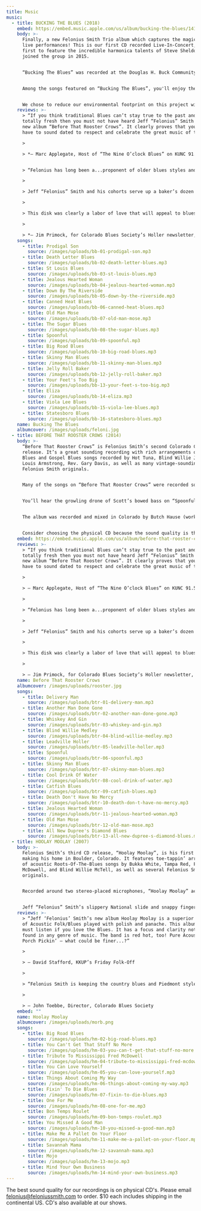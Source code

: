 ```yaml
---
title: Music
music:
  - title: BUCKING THE BLUES (2018)
    embed: https://embed.music.apple.com/us/album/bucking-the-blues/1417351829?app=music
    body: >-
      Finally, a new Felonius Smith Trio album which captures the magic of our
      live performances! This is our first CD recorded Live-In-Concert, and our
      first to feature the incredible harmonica talents of Steve Sheldon, who
      joined the group in 2015. 


      “Bucking The Blues” was recorded at the Douglas H. Buck Community Recreation Center in Littleton, Colorado on February 23, 2018. It was an evening which found the band in top form and the audience in high spirits. The album boasts 16 of our most requested songs, and captures a 75 minute concert on one disc! 


      Among the songs featured on “Bucking The Blues”, you'll enjoy the soulful vocals and nifty slide guitar work of Felonius Smith on the opening track, “Prodigal Son”; the dueling melodies of slide guitar and harmonica in a unique arrangement of “St. Louis Blues”. Four songs are propelled by the big toot of J. Scott Johnson's sousaphone, including “Down By The Riverside”, “Jealous Hearted Woman”, “Your Feet's Too Big” - and “Jelly Roll Baker” with the sousaphone laying down a mean rhumba beat! On “Spoonful”, the extended, improvised interplay between harmonica and baritone slide guitar is remarkable, as is the ominous growl of the upright bass played with a bow. Another treat is the vocal duet and funky tone of the 1930's National resonator mandolin on the jug band classic “Viola Lee Blues”; and finally a rip-roaring arrangement of the Blind Willie McTell standard “Statesboro Blues”. 


      We chose to reduce our environmental footprint on this project with a simple CD sleeve packaging. Click [HERE](https://feloniussmith.com/files/BuckLinerNotes2018.pdf) to view complete liner notes for all the details about the songs, instruments, plus art and production credits.
    reviews: >-
      > “If you think traditional Blues can’t stay true to the past and still be
      totally fresh then you must not have heard Jeff “Felonius” Smith and his
      new album “Before That Rooster Crows”. It clearly proves that you don’t
      have to sound dated to respect and celebrate the great music of the past.”

      >

      > *– Marc Applegate, Host of “The Nine O’clock Blues” on KUNC 91.5FM* 


      > “Felonius has long been a...proponent of older blues styles and his love of that music shines like a searchlight at a car lot on a cloudy night, with fluid slide and delicate finger picking.

      >

      > Jeff “Felonius” Smith and his cohorts serve up a baker’s dozen blues tunes in pre-WWII style, including six originals, and the emphasis is on fun....

      >

      > This disk was clearly a labor of love that will appeal to blues fans who enjoy unamplified music played on the porch or street corner...Count me in. ”

      >

      > *– Jim Primock, for Colorado Blues Society’s Holler newsletter, Oct.-Nov. 2014*
    songs:
      - title: Prodigal Son
        source: /images/uploads/bb-01-prodigal-son.mp3
      - title: Death Letter Blues
        source: /images/uploads/bb-02-death-letter-blues.mp3
      - title: St Louis Blues
        source: /images/uploads/bb-03-st-louis-blues.mp3
      - title: Jealous Hearted Woman
        source: /images/uploads/bb-04-jealous-hearted-woman.mp3
      - title: Down By The Riverside
        source: /images/uploads/bb-05-down-by-the-riverside.mp3
      - title: Canned Heat Blues
        source: /images/uploads/bb-06-canned-heat-blues.mp3
      - title: Old Man Mose
        source: /images/uploads/bb-07-old-man-mose.mp3
      - title: The Sugar Blues
        source: /images/uploads/bb-08-the-sugar-blues.mp3
      - title: Spoonful
        source: /images/uploads/bb-09-spoonful.mp3
      - title: Big Road Blues
        source: /images/uploads/bb-10-big-road-blues.mp3
      - title: Skinny Man Blues
        source: /images/uploads/bb-11-skinny-man-blues.mp3
      - title: Jelly Roll Baker
        source: /images/uploads/bb-12-jelly-roll-baker.mp3
      - title: Your Feet's Too Big
        source: /images/uploads/bb-13-your-feet-s-too-big.mp3
      - title: Eliza
        source: /images/uploads/bb-14-eliza.mp3
      - title: Viola Lee Blues
        source: /images/uploads/bb-15-viola-lee-blues.mp3
      - title: Statesboro Blues
        source: /images/uploads/bb-16-statesboro-blues.mp3
    name: Bucking The Blues
    albumcover: /images/uploads/feloni.jpg
  - title: BEFORE THAT ROOSTER CROWS (2014)
    body: >-
      “Before That Rooster Crows” is Felonius Smith’s second Colorado CD
      release. It’s a great sounding recording with rich arrangements of Delta
      Blues and Gospel Blues songs recorded by Hot Tuna, Blind Willie Johnson,
      Louis Armstrong, Rev. Gary Davis, as well as many vintage-sounding
      Felonius Smith originals.


      Many of the songs on “Before That Rooster Crows” were recorded sounding exactly like the Felonius Smith Trio performing live, while some songs called for a larger acoustic-blues-band treatment - with help from some wonderful guest musicians. The recording features Felonius’ smooth bottleneck and lap-style National slide guitar work and lead vocals; Nic Clark’s amazing and expressive harmonica playing; and Scott Johnson’s warm and solid upright bass. Scott switches to sousaphone on two tracks, which invokes the vibe of a jug band or a New Orleans street band!


      You’ll hear the growling drone of Scott’s bowed bass on “Spoonful”; Felonius’ ripping lap steel and the infectious drums and sousaphone groove on “Delivery Man”; fabulous three-part vocal harmony on “Blind Willie Medley”; and in the “All New Dupree’s Diamond Blues”, Felonius completely reworks a Grateful Dead lyric story line into an original, reflective folk-blues ballad.


      The album was recorded and mixed in Colorado by Butch Hause (worked with Norman Blake, Peter Rowan) and mastered by multiple Grammy winner David Glasser.


      Consider choosing the physical CD because the sound quality is the best available, the artwork is so cool, and because it's in a Zero Carbon Footprint Package! That's 100% Green Forestry cardboard, all vegetable inks, 100% post-consumer recycled tray, and carbon offset credits for entire package, CD, and shipping to the artist!
    embed: https://embed.music.apple.com/us/album/before-that-rooster-crows/897714054?app=music
    reviews: >-
      > “If you think traditional Blues can’t stay true to the past and still be
      totally fresh then you must not have heard Jeff “Felonius” Smith and his
      new album “Before That Rooster Crows”. It clearly proves that you don’t
      have to sound dated to respect and celebrate the great music of the past.”

      >

      > — Marc Applegate, Host of “The Nine O’clock Blues” on KUNC 91.5FM

      >

      > “Felonius has long been a...proponent of older blues styles and his love of that music shines like a searchlight at a car lot on a cloudy night, with fluid slide and delicate finger picking.

      >

      > Jeff “Felonius” Smith and his cohorts serve up a baker’s dozen blues tunes in pre-WWII style, including six originals, and the emphasis is on fun....

      >

      > This disk was clearly a labor of love that will appeal to blues fans who enjoy unamplified music played on the porch or street corner...Count me in. ”

      >

      > — Jim Primock, for Colorado Blues Society’s Holler newsletter, Oct.-Nov. 2014
    name: Before That Rooster Crows
    albumcover: /images/uploads/rooster.jpg
    songs:
      - title: Delivery Man
        source: /images/uploads/btr-01-delivery-man.mp3
      - title: Another Man Done Gone
        source: /images/uploads/btr-02-another-man-done-gone.mp3
      - title: Whiskey And Gin
        source: /images/uploads/btr-03-whiskey-and-gin.mp3
      - title: Blind Willie Medley
        source: /images/uploads/btr-04-blind-willie-medley.mp3
      - title: Leadville Holler
        source: /images/uploads/btr-05-leadville-holler.mp3
      - title: Spoonful
        source: /images/uploads/btr-06-spoonful.mp3
      - title: Skinny Man Blues
        source: /images/uploads/btr-07-skinny-man-blues.mp3
      - title: Cool Drink Of Water
        source: /images/uploads/btr-08-cool-drink-of-water.mp3
      - title: Catfish Blues
        source: /images/uploads/btr-09-catfish-blues.mp3
      - title: Death Don't Have No Mercy
        source: /images/uploads/btr-10-death-don-t-have-no-mercy.mp3
      - title: Jealous Hearted Woman
        source: /images/uploads/btr-11-jealous-hearted-woman.mp3
      - title: Old Man Mose
        source: /images/uploads/btr-12-old-man-mose.mp3
      - title: All New Dupree's Diamond Blues
        source: /images/uploads/btr-13-all-new-dupree-s-diamond-blues.mp3
  - title: HOOLAY MOOLAY (2007)
    body: >-
      Felonius Smith’s third CD release, “Hoolay Moolay”, is his first since
      making his home in Boulder, Colorado. It features toe-tappin’ arrangements
      of acoustic Roots-Of-The-Blues songs by Bukka White, Tampa Red, Fred
      McDowell, and Blind Willie McTell, as well as several Felonius Smith
      originals.


      Recorded around two stereo-placed microphones, “Hoolay Moolay” achieves the natural, honest sound of a vintage acoustic blues trio playing right in your living room! It was mixed by Butch Hause (Norman Blake, Peter Rowan) and mastered by two-time Grammy winner David Glasser.


      Jeff “Felonius” Smith’s slippery National slide and snappy finger picking guitar style transports one back some 80 years, relaxing on a river bank in southern Mississippi. Jeff Gagliardi’s soulful harmonica interplay with Felonius brings to mind the synchronous musical union of Sonny Terry and Brownie McGhee. Rounding out the trio is Scott Johnson, whose warm yet percussive approach to his upright bass provides the perfect backbeat for the group’s old-time, traditional sound.
    reviews: >-
      > “Jeff ‘Felonius’ Smith’s new album Hoolay Moolay is a superior recording
      of Acoustic Folk/Blues played with polish and panache. This album is a
      must listen if you love the Blues. It has a focus and clarity not often
      found in any genre of music. The band is red hot, too! Pure Acoustic Back
      Porch Pickin’ — what could be finer...?”

      >

      > — David Stafford, KKUP’s Friday Folk-Off

      >

      > “Felonius Smith is keeping the country blues and Piedmont style alive. Jeff ‘Felonius’ Smith is carrying the torch and doing it well! His clean picking style on his collection of National guitars immediately brings to mind Tampa Red and Blind Blake. The rock-steady upright bass is handled by Scott Johnson and the harmonica chores fall to Jeff Gagliardi (this CD is worth recommending just for his playing)! If you’re a fan of country blues done right, don’t wait, and go see these guys in the flesh.”

      >

      > — John Toebbe, Director, Colorado Blues Society
    embed: ""
    name: Hoolay Moolay
    albumcover: /images/uploads/morb.png
    songs:
      - title: Big Road Blues
        source: /images/uploads/hm-02-big-road-blues.mp3
      - title: You Can't Get That Stuff No More
        source: /images/uploads/hm-03-you-can-t-get-that-stuff-no-more.mp3
      - title: Tribute To Mississippi Fred McDowell
        source: /images/uploads/hm-04-tribute-to-mississippi-fred-mcdowell.mp3
      - title: You Can Love Yourself
        source: /images/uploads/hm-05-you-can-love-yourself.mp3
      - title: Things About Coming My Way
        source: /images/uploads/hm-06-things-about-coming-my-way.mp3
      - title: Fixin' To Die Blues
        source: /images/uploads/hm-07-fixin-to-die-blues.mp3
      - title: One For Me
        source: /images/uploads/hm-08-one-for-me.mp3
      - title: Bon Temps Roulet
        source: /images/uploads/hm-09-bon-temps-roulet.mp3
      - title: You Missed A Good Man
        source: /images/uploads/hm-10-you-missed-a-good-man.mp3
      - title: Make Me A Pallet On Your Floor
        source: /images/uploads/hm-11-make-me-a-pallet-on-your-floor.mp3
      - title: Savannah Mama
        source: /images/uploads/hm-12-savannah-mama.mp3
      - title: Mojo
        source: /images/uploads/hm-13-mojo.mp3
      - title: Mind Your Own Business
        source: /images/uploads/hm-14-mind-your-own-business.mp3
---
```

The best sound quality for our recordings is on physical CD's. Please email [felonius@feloniussmith.com](mailto:felonius@feloniussmith.com) to order. $10 each includes shipping in the continental US. CD's also available at our shows.